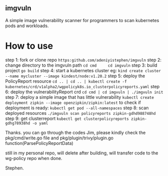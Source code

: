 ## imgvuln
A simple image vulnerability scanner for programmers to scan kubernetes pods and workloads.

# How to use
step 1: fork or clone repo
`https:github.com/adeniyistephen/imgvuln`
step 2: change directory to the imgvuln path
`cd cmd     cd imgvuln`
step 3: build project
`go build`
step 4: start a kubernetes cluster
eg: `kind create cluster --name mycluster --image kindest/node:v1.20.2`
step 5: deploy the PolicyReport resource
`cd .. | cd .. | kubectl create -f kubernetes/crd/v1alpha2/wgpolicyk8s.io_clusterpolicyreports.yaml`
step 6: deploy the vulnerabilityReport crd
`cd cmd | cd imgvuln | ./imgvuln init`
step 7: deploy a simple image that has little vulnerability
`kubectl create deployment zipkin --image openzipkin/zipkin:latest`
to check if deployment is ready: `kubectl get pod --all-namespaces`
step 8: scan deployed resources
`./imgvuln scan policyreports zipkin-gdhd988748hd`
step 9: get clusterreport
`kubectl get clusterpolicyreports zipkin-gdhg78938hd -o yaml`

Thanks. you can go through the codes Jim, please kindly check the pkg/cmd/write.go file and pkg/plugin/trivy/plugin.go function(ParsePolicyReportData)

still in my personal repo, will delete after building, will transfer code to the wg-policy repo when done.

Stephen.